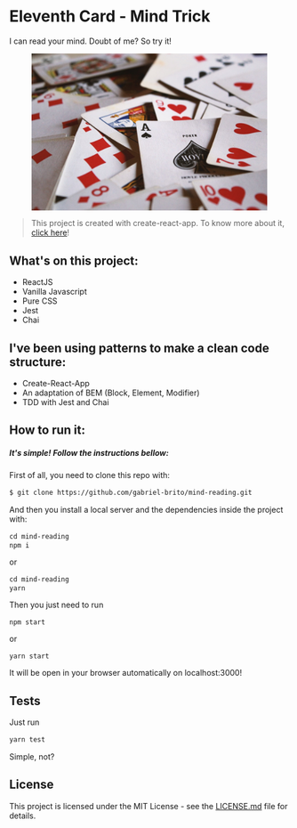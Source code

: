 # Eleventh Card - Mind Trick
I can read your mind. Doubt of me? So try it!

<figure>
    <img style="display:block; width: 500px; margin: 0 auto;" src="./github/github-image.jpeg" alt="Lily, Rosemary, and the Ace of Spades - Jack Hamilton (Unsplash)" />
</figure>

> This project is created with create-react-app. To know more about it, [click here](https://facebook.github.io/create-react-app/docs/getting-started)!

## What's on this project:
* ReactJS
* Vanilla Javascript
* Pure CSS
* Jest 
* Chai

## I've been using patterns to make a clean code structure:
* Create-React-App
* An adaptation of BEM (Block, Element, Modifier)
* TDD with Jest and Chai

## How to run it:
##### It's simple! Follow the instructions bellow:
First of all, you need to clone this repo with:

```sh
$ git clone https://github.com/gabriel-brito/mind-reading.git
```

And then you install a local server and the dependencies inside the project with:

```
cd mind-reading
npm i 
```
or
```
cd mind-reading
yarn 
```

Then you just need to run 
```
npm start
```
or
```
yarn start
```

It will be open in your browser automatically on localhost:3000!

## Tests
Just run 
```sh
yarn test
```

Simple, not?

## License
This project is licensed under the MIT License - see the [LICENSE.md](LICENSE.md) file for details.
